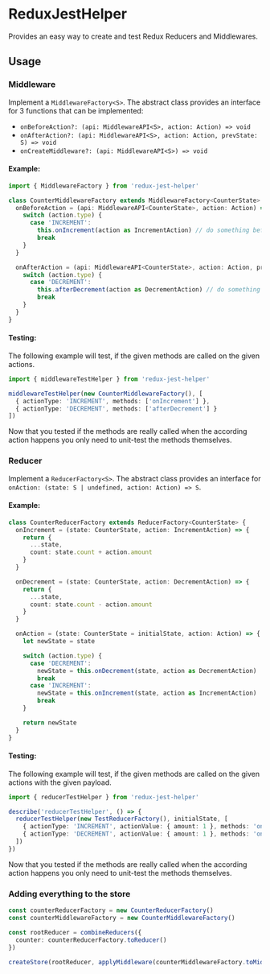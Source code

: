 # ReduxJestHelper

Provides an easy way to create and test Redux Reducers and Middlewares.

## Usage

### Middleware

Implement a `MiddlewareFactory<S>`. The abstract class provides an interface for 3 functions that
can be implemented:

-  `onBeforeAction?: (api: MiddlewareAPI<S>, action: Action) => void`
-  `onAfterAction?: (api: MiddlewareAPI<S>, action: Action, prevState: S) => void`
-  `onCreateMiddleware?: (api: MiddlewareAPI<S>) => void`

#### Example:

```typescript
import { MiddlewareFactory } from 'redux-jest-helper'

class CounterMiddlewareFactory extends MiddlewareFactory<CounterState> {
  onBeforeAction = (api: MiddlewareAPI<CounterState>, action: Action) => {
    switch (action.type) {
      case 'INCREMENT':
        this.onIncrement(action as IncrementAction) // do something before an INCREMENT action
        break
    }
  }

  onAfterAction = (api: MiddlewareAPI<CounterState>, action: Action, prevState: CounterState) => {
    switch (action.type) {
      case 'DECREMENT':
        this.afterDecrement(action as DecrementAction) // do something after a DECREMENT action
        break
    }
  }
}
```

#### Testing:

The following example will test, if the given methods are called on the given actions. 

```typescript
import { middlewareTestHelper } from 'redux-jest-helper'

middlewareTestHelper(new CounterMiddlewareFactory(), [
  { actionType: 'INCREMENT', methods: ['onIncrement'] },
  { actionType: 'DECREMENT', methods: ['afterDecrement'] }
])
```

Now that you tested if the methods are really called when the according action happens you only need
to unit-test the methods themselves.

### Reducer

Implement a `ReducerFactory<S>`. The abstract class provides an interface for 
`onAction: (state: S | undefined, action: Action) => S`.

#### Example:

```typescript
class CounterReducerFactory extends ReducerFactory<CounterState> {
  onIncrement = (state: CounterState, action: IncrementAction) => {
    return {
      ...state,
      count: state.count + action.amount
    }
  }

  onDecrement = (state: CounterState, action: DecrementAction) => {
    return {
      ...state,
      count: state.count - action.amount
    }
  }

  onAction = (state: CounterState = initialState, action: Action) => {
    let newState = state

    switch (action.type) {
      case 'DECREMENT':
        newState = this.onDecrement(state, action as DecrementAction)
        break
      case 'INCREMENT':
        newState = this.onIncrement(state, action as IncrementAction)
        break
    }

    return newState
  }
}
```

#### Testing:

The following example will test, if the given methods are called on the given actions with the given
payload.

```typescript
import { reducerTestHelper } from 'redux-jest-helper'

describe('reducerTestHelper', () => {
  reducerTestHelper(new TestReducerFactory(), initialState, [
    { actionType: 'INCREMENT', actionValue: { amount: 1 }, methods: 'onIncrement' },
    { actionType: 'DECREMENT', actionValue: { amount: 1 }, methods: 'onDecrement' }
  ])
})
```

Now that you tested if the methods are really called when the according action happens you only need
to unit-test the methods themselves.

### Adding everything to the store

```typescript
const counterReducerFactory = new CounterReducerFactory()
const counterMiddlewareFactory = new CounterMiddlewareFactory()

const rootReducer = combineReducers({
  counter: counterReducerFactory.toReducer()
})

createStore(rootReducer, applyMiddleware(counterMiddlewareFactory.toMiddleware()))
```